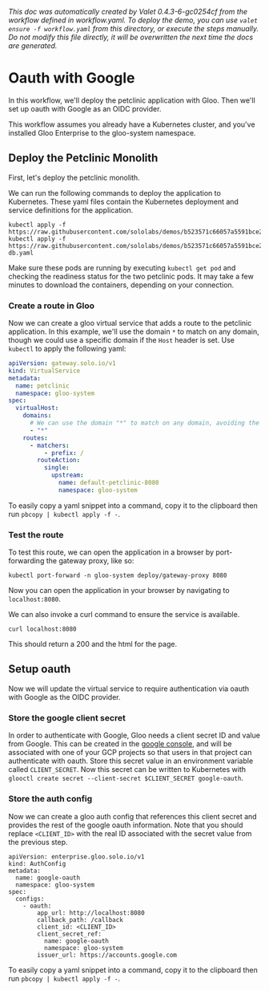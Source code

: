_This doc was automatically created by Valet 0.4.3-6-gc0254cf from the workflow defined in workflow.yaml. To deploy the demo, you can use `valet ensure -f workflow.yaml` from this directory, or execute the steps manually. Do not modify this file directly, it will be overwritten the next time the docs are generated._

# Oauth with Google

In this workflow, we'll deploy the petclinic application with Gloo. Then we'll set up oauth with Google as an OIDC provider.


This workflow assumes you already have a Kubernetes cluster, and you've installed Gloo Enterprise to the gloo-system namespace. 


## Deploy the Petclinic Monolith

First, let's deploy the petclinic monolith.

 

We can run the following commands to deploy the application to Kubernetes. These yaml files contain the Kubernetes deployment and service definitions for the application.


```
kubectl apply -f https://raw.githubusercontent.com/sololabs/demos/b523571c66057a5591bce22ad896729f1fee662b/petclinic_demo/petclinic.yaml
kubectl apply -f https://raw.githubusercontent.com/sololabs/demos/b523571c66057a5591bce22ad896729f1fee662b/petclinic_demo/petclinic-db.yaml
```

Make sure these pods are running by executing `kubectl get pod` and checking the readiness status for the two petclinic pods. It may take a few minutes to download the containers, depending on your connection.


### Create a route in Gloo

Now we can create a gloo virtual service that adds a route to the petclinic application. In this example, we'll use the domain `*` to match on any domain, though we could use a specific domain if the `Host` header is set. Use `kubectl` to apply the following yaml:


```yaml
apiVersion: gateway.solo.io/v1
kind: VirtualService
metadata:
  name: petclinic
  namespace: gloo-system
spec:
  virtualHost:
    domains:
      # We can use the domain "*" to match on any domain, avoiding the need for a host / host header when testing the route.
      - "*"
    routes:
      - matchers:
          - prefix: /
        routeAction:
          single:
            upstream:
              name: default-petclinic-8080
              namespace: gloo-system
```

To easily copy a yaml snippet into a command, copy it to the clipboard then run `pbcopy | kubectl apply -f -`.


### Test the route

To test this route, we can open the application in a browser by port-forwarding the gateway proxy, like so:

`kubectl port-forward -n gloo-system deploy/gateway-proxy 8080`

Now you can open the application in your browser by navigating to `localhost:8080`.

We can also invoke a curl command to ensure the service is available.

`curl localhost:8080`

This should return a 200 and the html for the page.


## Setup oauth

Now we will update the virtual service to require authentication via oauth with Google as the OIDC provider.

### Store the google client secret

In order to authenticate with Google, Gloo needs a client secret ID and value from Google. This can be created in the [google console](https://console.developers.google.com/apis/credentials), and will be associated with one of your GCP projects so that users in that project can authenticate with oauth.
Store this secret value in an environment variable called `CLIENT_SECRET`. Now this secret can be written to Kubernetes with `glooctl create secret --client-secret $CLIENT_SECRET google-oauth`.


### Store the auth config

Now we can create a gloo auth config that references this client secret and provides the rest of the google oauth information. Note that you should replace `<CLIENT_ID>` with the real ID associated with the secret value from the previous step.


```
apiVersion: enterprise.gloo.solo.io/v1
kind: AuthConfig
metadata:
  name: google-oauth
  namespace: gloo-system
spec:
  configs:
    - oauth:
        app_url: http://localhost:8080
        callback_path: /callback
        client_id: <CLIENT_ID>
        client_secret_ref:
          name: google-oauth
          namespace: gloo-system
        issuer_url: https://accounts.google.com
```

To easily copy a yaml snippet into a command, copy it to the clipboard then run `pbcopy | kubectl apply -f -`.
